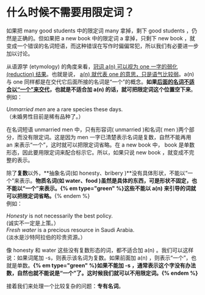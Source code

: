 # 什么时候不需要用限定词？

如果把 many good students 中的限定词 many 拿掉，剩下 good students ，仍然是正确的。但如果把 a new book 中的限定词 a 拿掉，只剩下 new book ，就变成一个错误的名词短语，而这种错误在写作时偏偏常犯，所以我们有必要进一步加以讨论。

从语源学 (etymology) 的角度来看，<u>冠词 a(n) 可以视为 one 一字的弱化 (reduction) 结果</u>。也就是说， <u>a(n) 就代表 one 的意思，只是语气比较弱</u>。a(n) 与 one 同样都是在交代它后面所接的名词是“一个”的概念。<b>如果<u>后面的名词**不适合以“一个”来交代**</u>，也就是不适合加 a(n) 的话，就可把限定词这个位置空下来</b>。  
例如： 
>  
<em>Unmarried men</em> are a rare species these days.  
（未婚男性目前是稀有品种了。）

在名词短语 unmarried men 中，只有形容词( unmarried )和名词( men )两个部分，而没有限定词。这是因为 men 一字已清楚表示名词是复数，自然不能再用 an 来表示“一个”，这时就可以把限定词省略。在 a new book 中， book 是单数形态，因此要用限定词来配合标示它。所以，如果只说 new book ，就变成不完整的表示。

除了**复数**以外，**抽象名词(如 honesty、bribery )**没有具体形状，不能以“一个”来表示。**物质名词(如 water、food )**虽然是具体的东西，可是形状不固定，也不能以“一个”来表示。{% em type="green" %}<b>这些**不能以 a(n) 来引导的词**就可以把限定词省略。</b>{% endem %}  
例如：  
>  
<em>Honesty</em> is not necessarily the best policy.  
(诚实不一定是上策。）  
<em>Fresh water</em> is a precious resource in Saudi Arabia.  
(淡水是沙特阿拉伯的珍贵资源。）

像 honesty 和 water 这些没有复数形态的词，都不适合加 a(n) 。我们可以这样说：如果词尾加 -s，则表示该名词为复数。如果前面加 a(n) ，则表示“一个”，也就是单数。<b>{% em type="green" %}如果**不能加 -s** ，通常表示这个字没有办法数，自然也就不能说是“一个”了。这时候我们就可以不用限定词。{% endem %}</b>    

接着我们来处理一个比较复杂的问题：**专有名词**。